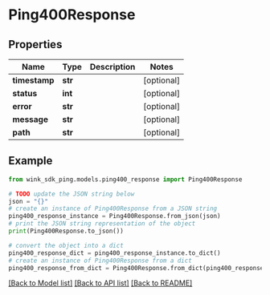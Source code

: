 # Ping400Response


## Properties

Name | Type | Description | Notes
------------ | ------------- | ------------- | -------------
**timestamp** | **str** |  | [optional] 
**status** | **int** |  | [optional] 
**error** | **str** |  | [optional] 
**message** | **str** |  | [optional] 
**path** | **str** |  | [optional] 

## Example

```python
from wink_sdk_ping.models.ping400_response import Ping400Response

# TODO update the JSON string below
json = "{}"
# create an instance of Ping400Response from a JSON string
ping400_response_instance = Ping400Response.from_json(json)
# print the JSON string representation of the object
print(Ping400Response.to_json())

# convert the object into a dict
ping400_response_dict = ping400_response_instance.to_dict()
# create an instance of Ping400Response from a dict
ping400_response_from_dict = Ping400Response.from_dict(ping400_response_dict)
```
[[Back to Model list]](../README.md#documentation-for-models) [[Back to API list]](../README.md#documentation-for-api-endpoints) [[Back to README]](../README.md)


